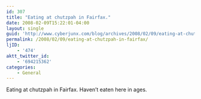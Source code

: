 ```yaml
---
id: 307
title: "Eating at chutzpah in Fairfax."
date: 2008-02-09T15:22:01-04:00
layout: single
guid: 'http://www.cyberjunx.com/blog/archives/2008/02/09/eating-at-chutzpah-in-fairfax/'
permalink: /2008/02/09/eating-at-chutzpah-in-fairfax/
ljID:
    - '474'
aktt_twitter_id:
    - '694215362'
categories:
    - General
---
```


Eating at chutzpah in Fairfax. Haven’t eaten here in ages.